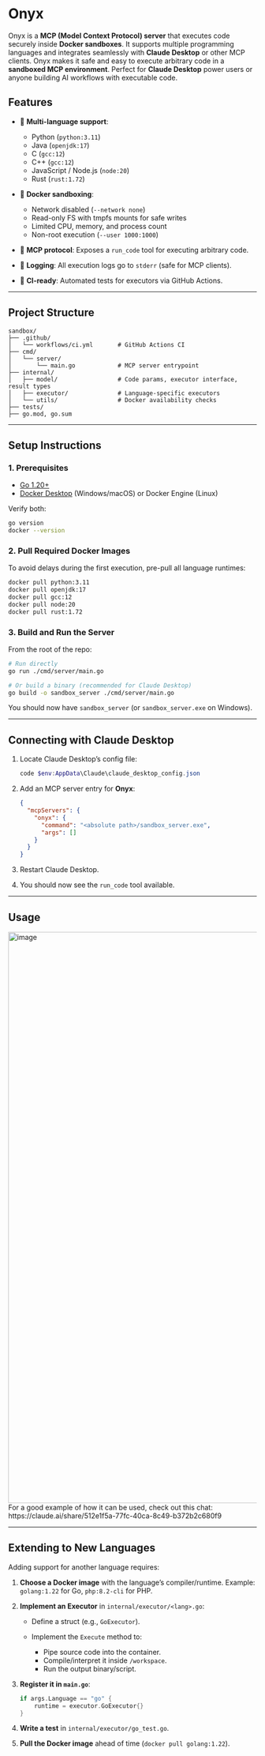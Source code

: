 # Onyx

Onyx is a **MCP (Model Context Protocol) server** that executes code securely inside **Docker sandboxes**. It supports multiple programming languages and integrates seamlessly with **Claude Desktop** or other MCP clients. Onyx makes it safe and easy to execute arbitrary code in a **sandboxed MCP environment**. Perfect for **Claude Desktop** power users or anyone building AI workflows with executable code.

## Features

* 🔹 **Multi-language support**:

  * Python (`python:3.11`)
  * Java (`openjdk:17`)
  * C (`gcc:12`)
  * C++ (`gcc:12`)
  * JavaScript / Node.js (`node:20`)
  * Rust (`rust:1.72`)

* 🔹 **Docker sandboxing**:

  * Network disabled (`--network none`)
  * Read-only FS with tmpfs mounts for safe writes
  * Limited CPU, memory, and process count
  * Non-root execution (`--user 1000:1000`)

* 🔹 **MCP protocol**: Exposes a `run_code` tool for executing arbitrary code.

* 🔹 **Logging**: All execution logs go to `stderr` (safe for MCP clients).

* 🔹 **CI-ready**: Automated tests for executors via GitHub Actions.

---

## Project Structure

```
sandbox/
├── .github/
│   └── workflows/ci.yml       # GitHub Actions CI
├── cmd/
│   └── server/
│       └── main.go            # MCP server entrypoint
├── internal/
│   ├── model/                 # Code params, executor interface, result types
│   ├── executor/              # Language-specific executors
│   └── utils/                 # Docker availability checks
├── tests/
├── go.mod, go.sum
```

---

## Setup Instructions

### 1. Prerequisites

* [Go 1.20+](https://go.dev/dl/)
* [Docker Desktop](https://docs.docker.com/desktop/) (Windows/macOS) or Docker Engine (Linux)

Verify both:

```sh
go version
docker --version
```

### 2. Pull Required Docker Images

To avoid delays during the first execution, pre-pull all language runtimes:

```sh
docker pull python:3.11
docker pull openjdk:17
docker pull gcc:12
docker pull node:20
docker pull rust:1.72
```

### 3. Build and Run the Server

From the root of the repo:

```sh
# Run directly
go run ./cmd/server/main.go

# Or build a binary (recommended for Claude Desktop)
go build -o sandbox_server ./cmd/server/main.go
```

You should now have `sandbox_server` (or `sandbox_server.exe` on Windows).

---

## Connecting with Claude Desktop

1. Locate Claude Desktop’s config file:

   ```powershell
   code $env:AppData\Claude\claude_desktop_config.json
   ```

2. Add an MCP server entry for **Onyx**:

   ```json
   {
     "mcpServers": {
       "onyx": {
         "command": "<absolute path>/sandbox_server.exe",
         "args": []
       }
     }
   }
   ```

3. Restart Claude Desktop.

4. You should now see the `run_code` tool available.

---

## Usage

<img width="1479" height="1157" alt="image" src="https://github.com/user-attachments/assets/baf31412-4aaa-4c04-ad59-da48c7b24454" />
For a good example of how it can be used, check out this chat: https://claude.ai/share/512e1f5a-77fc-40ca-8c49-b372b2c680f9

---

## Extending to New Languages

Adding support for another language requires:

1. **Choose a Docker image** with the language’s compiler/runtime.
   Example: `golang:1.22` for Go, `php:8.2-cli` for PHP.

2. **Implement an Executor** in `internal/executor/<lang>.go`:

   * Define a struct (e.g., `GoExecutor`).
   * Implement the `Execute` method to:

     * Pipe source code into the container.
     * Compile/interpret it inside `/workspace`.
     * Run the output binary/script.

3. **Register it in `main.go`**:

   ```go
   if args.Language == "go" {
       runtime = executor.GoExecutor{}
   }
   ```

4. **Write a test** in `internal/executor/go_test.go`.

5. **Pull the Docker image** ahead of time (`docker pull golang:1.22`).

